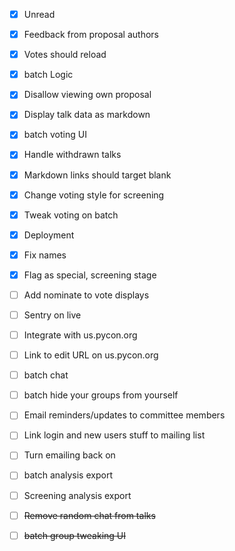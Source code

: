 - [x] Unread
- [x] Feedback from proposal authors
- [x] Votes should reload
- [x] batch Logic
- [x] Disallow viewing own proposal
- [x] Display talk data as markdown
- [x] batch voting UI
- [x] Handle withdrawn talks
- [x] Markdown links should target blank
- [x] Change voting style for screening 
- [x] Tweak voting on batch
- [x] Deployment
- [x] Fix names
- [x] Flag as special, screening stage
- [ ] Add nominate to vote displays
- [ ] Sentry on live
- [ ] Integrate with us.pycon.org
- [ ] Link to edit URL on us.pycon.org
- [ ] batch chat
- [ ] batch hide your groups from yourself
- [ ] Email reminders/updates to committee members
- [ ] Link login and new users stuff to mailing list
- [ ] Turn emailing back on
- [ ] batch analysis export
- [ ] Screening analysis export
- [ ] ~~Remove random chat from talks~~
- [ ] ~~batch group tweaking UI~~

